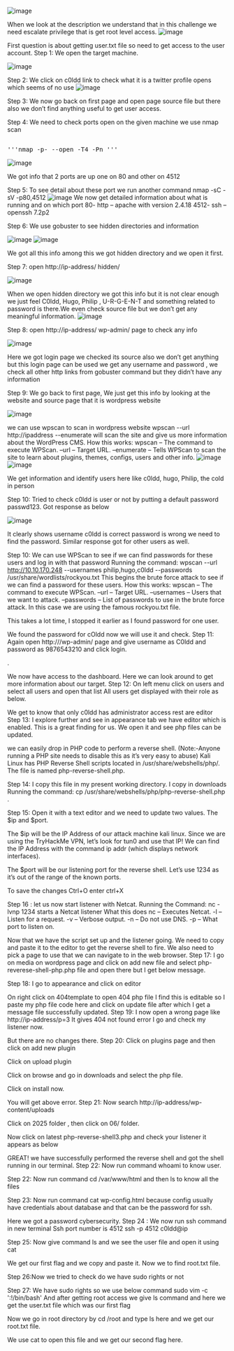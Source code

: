![image](https://github.com/user-attachments/assets/4bdb49c4-6535-416f-ae4d-08427f93569e)

When we look at the description we understand that in this challenge we need escalate privilege that is get root level access.
![image](https://github.com/user-attachments/assets/42cea0b7-7041-4e28-ac99-d8118c64b370)

First question is about getting user.txt file so need to get access to the user account.
Step 1: We open the target machine.

![image](https://github.com/user-attachments/assets/d09deff1-c056-4d82-81f6-ac14a253367c)

Step 2: We click on c0ldd link to check what it is a twitter profile opens which seems of no use
![image](https://github.com/user-attachments/assets/e693a820-64cd-4f95-ab31-ab41c018842e)

Step 3: We now go back on first page and open page source file but there also we don’t find anything useful to get user access.

Step 4: We need to check ports open on the given machine we use nmap scan
##
 <pre>'''nmap -p- --open -T4 -Pn <ip addresss>'''</pre>
![image](https://github.com/user-attachments/assets/7b8d7918-c660-4cae-b14d-c97cdea3e7ee)

We got info that 2 ports are up one on 80 and other on 4512

Step 5: To see detail about these port we run another command
nmap -sC -sV -p80,4512 <ip addresss>
![image](https://github.com/user-attachments/assets/56310508-e676-4dfa-80e8-7844d2f6bb0d) 
We now get detailed information about what is running and on which port 
80- http – apache with version 2.4.18
4512- ssh – openssh 7.2p2

Step 6: We use  gobuster to see hidden directories and information

![image](https://github.com/user-attachments/assets/6a37d61c-e8f1-4965-b0d1-d9faa62f2db3)
![image](https://github.com/user-attachments/assets/5b649b0c-6f28-47d1-ab68-bf398f10c854)

We got all this info among this we got hidden directory and we open it first.

Step 7: open http://ip-address/ hidden/

![image](https://github.com/user-attachments/assets/7f11547d-1ce0-4577-9c6f-e053e2ed0404)

When we open hidden directory we got this info but it is not clear enough we just feel C0ldd, Hugo, Philip , U-R-G-E-N-T and something related to password is there.We even check source file but we don’t get any meaningful information.
![image](https://github.com/user-attachments/assets/600718f1-6ee2-4984-a51a-82f9c0bb1518)

Step 8: open http://ip-address/ wp-admin/ page to check any info

![image](https://github.com/user-attachments/assets/46225569-6542-4dbc-852b-99a42eceb5c1)

Here we got login page we checked its source also we don’t get anything but this login page can be used we get any username and password , we check all other http links from gobuster command but they didn’t have any information

Step 9: We go back to first page, We just get this info by looking at the website and source page that it is wordpress website 

![image](https://github.com/user-attachments/assets/eb4a5c9c-68e9-46df-b55f-8cd7d0ec8a75)

we can use wpscan to scan in wordpress website
wpscan --url http://ipaddress --enumerate will scan the site and give us more information about the WordPress CMS.
How this works:
wpscan – The command to execute WPScan.
–url – Target URL.
–enumerate – Tells WPScan to scan the site to learn about plugins, themes, configs, users and other info.
![image](https://github.com/user-attachments/assets/8aa8b5cc-9362-4749-9fb1-6c7523b6c58e)
![image](https://github.com/user-attachments/assets/d97639b6-2877-4db6-bd58-fabe6082358a) 

We get information and identify users here like c0ldd, hugo, Philip, the cold in person

Step 10: Tried to check c0ldd is user or not by putting a default password passwd123. Got response as below

![image](https://github.com/user-attachments/assets/e07d9cd6-a464-422f-a894-f343910050ff)

It clearly shows username c0ldd is correct password is wrong we need to find the password. Similar response got for other users as well.
 
 
Step 10:
We can use WPScan to see if we can find passwords for these users and log in with that password 
Running the command:
wpscan --url http://10.10.170.248 --usernames philip,hugo,c0ldd --passwords /usr/share/wordlists/rockyou.txt 
This begins the brute force attack to see if we can find a password for these users.
How this works:
wpscan – The command to execute WPScan.
–url – Target URL.
–usernames – Users that we want to attack.
–passwords – List of passwords to use in the brute force attack. In this case we are using the famous rockyou.txt file.

 
This takes a lot time, I stopped it earlier as I found password for one user.
 
We found the password for cOldd now we will use it and check.
Step 11: Again open http://<ip-address>/wp-admin/ page and give username as C0ldd and password as 9876543210 and click login.
 
. 
 
We now have access to the dashboard. Here we can look around to get more information about our target.
Step 12: On left menu click on users and select all users and open that list
All users get displayed with their role as below.

We get to know that only c0ldd has administrator access rest are editor
Step 13: I explore further and see in appearance tab we have editor which is enabled. This is a great finding for us. We open it and see php files can be updated.
 
we can easily drop in PHP code to perform a reverse shell.
 (Note:-Anyone running a PHP site needs to disable this as it’s very easy to abuse)
Kali Linux has PHP Reverse Shell scripts located in /usr/share/webshells/php/. The file is named php-reverse-shell.php. 
 
Step 14: I copy this file in my present working directory. I copy in downloads
Running the command:
cp /usr/share/webshells/php/php-reverse-shell.php .
 
 







Step 15: Open it with a text editor and we need to update two values. The $ip and $port.
 
The $ip will be the IP Address of our attack machine kali linux. Since we are using the TryHackMe VPN, let’s look for tun0 and use that IP! We can find the IP Address with the command ip addr (which displays network interfaces).
 
 The $port will be our listening port for the reverse shell. Let’s use 1234 as it’s out of the range of the known ports.
 
To save the changes Ctrl+O enter ctrl+X

Step 16 : let us now start listener with Netcat.
Running the Command: nc -lvnp 1234 starts a Netcat listener
What this does
nc – Executes Netcat.
-l – Listen for a request.
-v – Verbose output.
-n – Do not use DNS.
-p – What port to listen on.
 
Now that we have the script set up and the listener going. We need to copy and paste it to the editor to get the reverse shell to fire. We also need to pick a page to use that we can navigate to in the web browser.
Step 17: I go on media on wordpress page and click on add new file and select php-reverese-shell-php.php file and open there but I get below message.
 
Step 18: I go to appearance and click on editor 
 
On right click on 404template to open 404 php file I find this is editable so I paste my php file code here and click on update file after which I get a message file successfully updated.
Step 19: I now open a wrong page like http://ip-address/p=3
It gives 404 not found error I go and check my listener now.
 
But there are no changes there.
Step 20: Click on plugins page and then click on add new plugin
 
 
Click on upload plugin
 
Click on browse and go in downloads and select the php file.
 
Click on install now.
 
You will get above error.
Step 21: Now search http://ip-address/wp-content/uploads
 
Click on 2025 folder , then click on 06/ folder.
 
Now click on latest php-reverse-shell3.php and check your  listener it appears as below
 
GREAT! we have successfully performed the reverse shell and got the shell running in our terminal.
Step 22: Now run  command whoami to know user.
 
Step 22: Now run  command cd /var/www/html and then ls to know all the files
 
Step 23: Now run command cat wp-config.html because config usually have credentials about database and that can be the password for ssh.
 
 
 
Here we got a password cybersecurity.
Step 24 : We now run ssh command in new terminal
Ssh port number is 4512
ssh -p 4512 c0ldd@ip
 
 
Step 25: Now give command ls and we see the user file and open it using cat 
 
We get our first flag and we copy and paste it.
Now we to find root.txt file.
 
Step 26:Now we tried to check do we have sudo rights or not 
 
Step 27: We have sudo rights so we use below command sudo vim -c ':!/bin/bash'
And after getting root access we give ls command and here we get the user.txt file which was our first flag
 
Now we go in root directory by cd /root and type ls here and we get our root.txt file.
 
We use cat to open this file and we get our second flag here.
 


